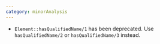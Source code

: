 ```yaml
---
category: minorAnalysis
---
```

* `Element::hasQualifiedName/1` has been deprecated. Use `hasQualifiedName/2` or `hasQualifiedName/3` instead.